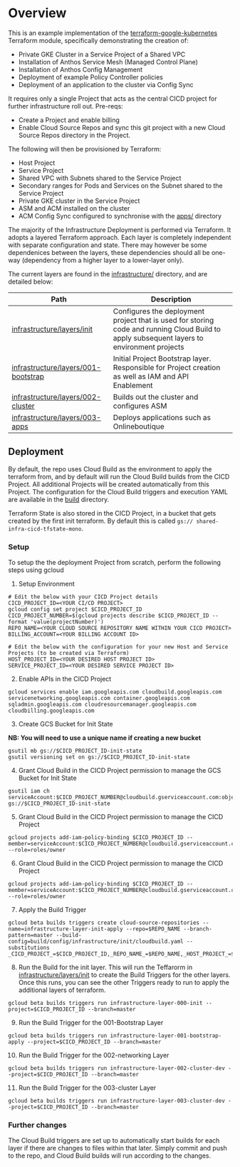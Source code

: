 # Overview

This is an example implementation of the [terraform-google-kubernetes](https://github.com/terraform-google-modules/terraform-google-kubernetes-engine) Terraform module, specifically demonstrating the creation of:
- Private GKE Cluster in a Service Project of a Shared VPC
- Installation of Anthos Service Mesh (Managed Control Plane)
- Installation of Anthos Config Management
- Deployment of example Policy Controller policies
- Deployment of an application to the cluster via Config Sync

It requires only a single Project that acts as the central CICD project for further infrastructure roll out. Pre-reqs:
- Create a Project and enable billing
- Enable Cloud Source Repos and sync this git project with a new Cloud Source Repos directory in the Project.

The following will then be provisioned by Terraform:
- Host Project 
- Service Project
- Shared VPC with Subnets shared to the Service Project
- Secondary ranges for Pods and Services on the Subnet shared to the Service Project
- Private GKE cluster in the Service Project
- ASM and ACM installed on the cluster
- ACM Config Sync configured to synchronise with the [apps/](apps/) directory


The majority of the Infrastructure Deployment is performed via Terraform. It adopts a layered Terraform approach. Each layer is completely independent with separate configuration and state. There may however be some dependenices between the layers, these dependencies should all be one-way (dependency from a higher layer to a lower-layer only).

The current layers are found in the [infrastructure/](infrastructure/) directory, and are detailed below:

| Path                                           | Description                                                                                                                                |
| ---------------------------------------------- | ------------------------------------------------------------------------------------------------------------------------------------------ |
| [infrastructure/layers/init](infrastructure/layers/init/README.md)                     | Configures the deployment project that is used for storing code and running Cloud Build to apply subsequent layers to environment projects |
| [infrastructure/layers/001-bootstrap](infrastructure/layers/001-bootstrap/README.md)   | Initial Project Bootstrap layer. Responsible for Project creation as well as IAM and API Enablement                                                                    |
| [infrastructure/layers/002-cluster](infrastructure/layers/002-cluster/README.md)       | Builds out the cluster and configures ASM                                                                                                  |
| [infrastructure/layers/003-apps](infrastructure/layers/003-apps/README.md)             | Deploys applications such as Onlineboutique                                                                                                |

## Deployment

By default, the repo uses Cloud Build as the environment to apply the terraform from, and by default will run the Cloud Build builds from the CICD Project. All additional Projects will be created automatically from this Project. The configuration for the Cloud Build triggers and execution YAML are available in the [build](build) directory.

Terraform State is also stored in the CICD Project, in a bucket that gets created by the first init terraform. By default this is called `gs://	shared-infra-cicd-tfstate-mono`.

### Setup

To setup the the deployment Project from scratch, perform the following steps using gcloud

1. Setup Environment

```
# Edit the below with your CICD Project details
CICD_PROJECT_ID=<YOUR CI/CD PROJECT>
gcloud config set project $CICD_PROJECT_ID
CICD_PROJECT_NUMBER=$(gcloud projects describe $CICD_PROJECT_ID --format 'value(projectNumber)')
REPO_NAME=<YOUR CLOUD SOURCE REPOSITORY NAME WITHIN YOUR CICD PROJECT>
BILLING_ACCOUNT=<YOUR BILLING ACCOUNT ID>
```

```
# Edit the below with the configuration for your new Host and Service Projects (to be created via Terraform)
HOST_PROJECT_ID=<YOUR DESIRED HOST PROJECT ID>
SERVICE_PROJECT_ID=<YOUR DESIRED SERVICE PROJECT ID>
```

2. Enable APIs in the CICD Project

```
gcloud services enable iam.googleapis.com cloudbuild.googleapis.com servicenetworking.googleapis.com container.googleapis.com sqladmin.googleapis.com cloudresourcemanager.googleapis.com cloudbilling.googleapis.com
```

3. Create GCS Bucket for Init State

**NB: You will need to use a unique name if creating a new bucket**

```
gsutil mb gs://$CICD_PROJECT_ID-init-state
gsutil versioning set on gs://$CICD_PROJECT_ID-init-state
```

4. Grant Cloud Build in the CICD Project permission to manage the GCS Bucket for Init State

```
gsutil iam ch serviceAccount:$CICD_PROJECT_NUMBER@cloudbuild.gserviceaccount.com:objectAdmin gs://$CICD_PROJECT_ID-init-state
```

5. Grant Cloud Build in the CICD Project permission to manage the CICD Project

```
gcloud projects add-iam-policy-binding $CICD_PROJECT_ID --member=serviceAccount:$CICD_PROJECT_NUMBER@cloudbuild.gserviceaccount.com --role=roles/owner
```

6. Grant Cloud Build in the CICD Project permission to manage the CICD Project

```
gcloud projects add-iam-policy-binding $CICD_PROJECT_ID --member=serviceAccount:$CICD_PROJECT_NUMBER@cloudbuild.gserviceaccount.com --role=roles/owner
```

7. Apply the Build Trigger

```
gcloud beta builds triggers create cloud-source-repositories --name=infrastructure-layer-init-apply --repo=$REPO_NAME --branch-pattern=master --build-config=build/config/infrastructure/init/cloudbuild.yaml --substitutions _CICD_PROJECT_=$CICD_PROJECT_ID,_REPO_NAME_=$REPO_NAME,_HOST_PROJECT_=$HOST_PROJECT_ID,_SERVICE_PROJECT_=$SERVICE_PROJECT_ID,_BILLING_ACCOUNT=$BILLING_ACCOUNT,_LAYER_NAME_=init
```

8. Run the Build for the init layer. This will run the Teffarorm in [infrastructure/layers/init](infrastructure/layers/init/README.md) to create the Build Triggers for the other layers. Once this runs, you can see the other Triggers ready to run to apply the additional layers of terraform.
```
gcloud beta builds triggers run infrastructure-layer-000-init --project=$CICD_PROJECT_ID --branch=master
```

9. Run the Build Trigger for the 001-Bootstrap Layer

```
gcloud beta builds triggers run infrastructure-layer-001-bootstrap-apply --project=$CICD_PROJECT_ID --branch=master
```

10. Run the Build Trigger for the 002-networking Layer

```
gcloud beta builds triggers run infrastructure-layer-002-cluster-dev --project=$CICD_PROJECT_ID --branch=master
```

11. Run the Build Trigger for the 003-cluster Layer

```
gcloud beta builds triggers run infrastructure-layer-003-cluster-dev --project=$CICD_PROJECT_ID --branch=master
```

### Further changes

The Cloud Build triggers are set up to automatically start builds for each layer if there are changes to files within that later. Simply commit and push to the repo, and Cloud Build builds will run according to the changes.